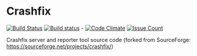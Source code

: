 # Crashfix
[![Build Status](https://travis-ci.org/0unit/crashfix.svg?branch=master)](https://travis-ci.org/0unit/crashfix) [![Build status](https://ci.appveyor.com/api/projects/status/b35ow8gfempw3s95?svg=true)](https://ci.appveyor.com/project/0unit/crashfix) - [![Code Climate](https://codeclimate.com/github/0unit/crashfix/badges/gpa.svg)](https://codeclimate.com/github/0unit/crashfix) [![Issue Count](https://codeclimate.com/github/0unit/crashfix/badges/issue_count.svg)](https://codeclimate.com/github/0unit/crashfix)

Crashfix server and reporter tool source code (forked from SourceForge: https://sourceforge.net/projects/crashfix/)
